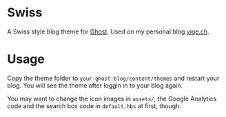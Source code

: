 # Swiss

A Swiss style blog theme for [Ghost](https://ghost.org). Used on my personal blog [yige.ch](http://yige.ch).

# Usage

Copy the theme folder to `your-ghost-blog/content/themes` and restart your blog. You will see the theme after loggin in to your blog again.

You may want to change the icon images in `assets/`, the Google Analytics code and the search box code in `default.hbs` at first, though.
